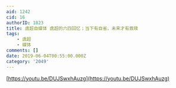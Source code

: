 ```yaml
---
aid: 1242
cid: 16
authorID: 1823
title: 虞超自媒体 虞超的六四回忆；当下有自省，未来才有救赎
tags:
    - 虞超
    - 媒体
comments: []
date: 2019-06-04T00:55:00.000Z
category: '2049'
---
```


[https://youtu.be/DUJSwxhAuzg](https://youtu.be/DUJSwxhAuzg)
